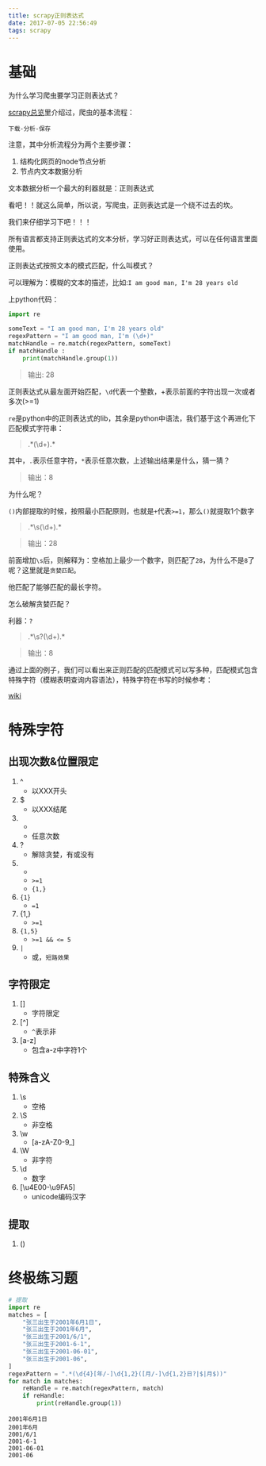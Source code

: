 ```yaml
---
title: scrapy正则表达式
date: 2017-07-05 22:56:49
tags: scrapy
---
```


# 基础
为什么学习爬虫要学习正则表达式？

[scrapy总览](/2017/07/04/scrapy总览/)里介绍过，爬虫的基本流程：
```
下载-分析-保存
```

注意，其中分析流程分为两个主要步骤：

1. 结构化网页的node节点分析
1. 节点内文本数据分析

文本数据分析一个最大的利器就是：正则表达式

看吧！！就这么简单，所以说，写爬虫，正则表达式是一个绕不过去的坎。

我们来仔细学习下吧！！！

所有语言都支持正则表达式的文本分析，学习好正则表达式，可以在任何语言里面使用。

正则表达式按照文本的模式匹配，什么叫模式？

可以理解为：模糊的文本的描述，比如:`I am good man, I'm 28 years old`

上python代码：
``` python
import re

someText = "I am good man, I'm 28 years old"
regexPattern = "I am good man, I'm (\d+)"
matchHandle = re.match(regexPattern, someText)
if matchHandle :
    print(matchHandle.group(1))
```

> 输出: 28

正则表达式从最左面开始匹配，`\d`代表一个整数，+表示前面的字符出现一次或者多次(>=1)

`re`是python中的正则表达式的lib，其余是python中语法，我们基于这个再进化下匹配模式字符串：

> .\*(\d+).\*

其中，`.`表示任意字符，`*`表示任意次数，上述输出结果是什么，猜一猜？

> 输出：8

为什么呢？

`()`内部提取的时候，按照最小匹配原则，也就是`+`代表`>=1`，那么`()`就提取1个数字

> .\*\s(\d+).\*

> 输出：28

前面增加`\s`后，则解释为：空格加上最少一个数字，则匹配了`28`，为什么不是`8`了呢？这里就是`贪婪匹配`。

他匹配了能够匹配的最长字符。

怎么破解贪婪匹配？

利器：`?`

> .\*\s?(\d+).\*

> 输出：8


通过上面的例子，我们可以看出来正则匹配的匹配模式可以写多种，匹配模式包含特殊字符（模糊表明查询内容语法），特殊字符在书写的时候参考：

[wiki](http://www.runoob.com/regexp/regexp-syntax.html)

# 特殊字符

## 出现次数&位置限定

1. ^
    - 以XXX开头
1. $
    - 以XXX结尾
1. *
    - 任意次数
1. ?
    - 解除贪婪，有或没有
1. +
    - `>=1`
    - `{1,}`
1. `{1}`
    - `=1`
1. {1,}
    - `>=1`
1. `{1,5}`
    - `>=1 && <= 5`
1. `|`
    - 或，`短路效果`

## 字符限定
1. []
    - 字符限定
1. [^]
    - `^`表示非
1. [a-z]
    - 包含a-z中字符1个

## 特殊含义

1. \s
    - 空格
1. \S
    - 非空格
1. \w
    - [a-zA-Z0-9_]
1. \W
    - 非字符
1. \d
    - 数字
1. [\u4E00-\u9FA5]
    - unicode编码汉字

## 提取

1. ()

# 终极练习题

``` python
# 提取
import re
matches = [
    "张三出生于2001年6月1日",
    "张三出生于2001年6月",
    "张三出生于2001/6/1",
    "张三出生于2001-6-1",
    "张三出生于2001-06-01",
    "张三出生于2001-06",
]
regexPattern = ".*(\d{4}[年/-]\d{1,2}([月/-]\d{1,2}日?|$|月$))"
for match in matches:
    reHandle = re.match(regexPattern, match)
    if reHandle:
        print(reHandle.group(1))
```
``` shell
2001年6月1日
2001年6月
2001/6/1
2001-6-1
2001-06-01
2001-06
```
